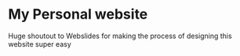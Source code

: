 # My Personal website

Huge shoutout to Webslides for making the process of designing this website super easy

